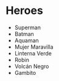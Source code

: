 # Heroes

* Superman
* Batman
* Aquaman
* Mujer Maravilla
* Linterna Verde
* Robin
* Volcán Negro
* Gambito
